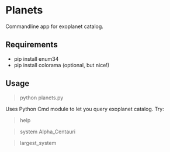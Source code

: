 Planets
=======

Commandline app for exoplanet catalog.

Requirements
------------

* pip install enum34
* pip install colorama (optional, but nice!)

Usage
-----

> python planets.py

Uses Python Cmd module to let you query exoplanet catalog.
Try:

> help

> system Alpha_Centauri

> largest_system



